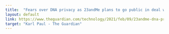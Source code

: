 ```yaml
---
title:  "Fears over DNA privacy as 23andMe plans to go public in deal with Richard Branson"
layout: default
link: https://www.theguardian.com/technology/2021/feb/09/23andme-dna-privacy-richard-branson-genetics
target: "Karl Paul - The Guardian"
---
```

